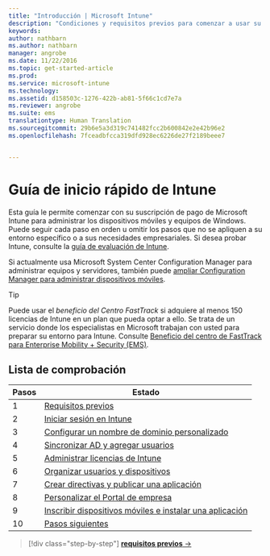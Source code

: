 ```yaml
---
title: "Introducción | Microsoft Intune"
description: "Condiciones y requisitos previos para comenzar a usar su suscripción de Intune"
keywords: 
author: nathbarn
ms.author: nathbarn
manager: angrobe
ms.date: 11/22/2016
ms.topic: get-started-article
ms.prod: 
ms.service: microsoft-intune
ms.technology: 
ms.assetid: d158503c-1276-422b-ab81-5f66c1cd7e7a
ms.reviewer: angrobe
ms.suite: ems
translationtype: Human Translation
ms.sourcegitcommit: 29b6e5a3d319c741482fcc2b600842e2e42b96e2
ms.openlocfilehash: 7fceadbfcca319dfd928ec6226de27f2189beee7


---
```



# <a name="intune-quick-start-guide"></a>Guía de inicio rápido de Intune
Esta guía le permite comenzar con su suscripción de pago de Microsoft Intune para administrar los dispositivos móviles y equipos de Windows. Puede seguir cada paso en orden u omitir los pasos que no se apliquen a su entorno específico o a sus necesidades empresariales. Si desea probar Intune, consulte la [guía de evaluación de Intune](/intune/understand-explore/get-started-with-a-30-day-trial-of-microsoft-intune).  

Si actualmente usa Microsoft System Center Configuration Manager para administrar equipos y servidores, también puede [ampliar Configuration Manager para administrar dispositivos móviles](https://docs.microsoft.com/sccm/mdm/understand/choose-between-standalone-intune-and-hybrid-mobile-device-management).

>[!TIP]
>Puede usar el *beneficio del Centro FastTrack* si adquiere al menos 150 licencias de Intune en un plan que pueda optar a ello. Se trata de un servicio donde los especialistas en Microsoft trabajan con usted para preparar su entorno para Intune. Consulte [Beneficio del centro de FastTrack para Enterprise Mobility + Security (EMS)](https://docs.microsoft.com/enterprise-mobility-security/Solutions/enterprise-mobility-fasttrack-program).

## <a name="checklist"></a>Lista de comprobación

| Pasos | Estado  |
| ------------- |-------------|
| 1  | [Requisitos previos](what-to-know-before-you-start-microsoft-intune.md) |
| 2 |  [Iniciar sesión en Intune](start-with-a-paid-subscription-to-microsoft-intune-step-1.md)     |  
| 3 | [Configurar un nombre de dominio personalizado](start-with-a-paid-subscription-to-microsoft-intune-step-2.md)  |
| 4 | [Sincronizar AD y agregar usuarios](start-with-a-paid-subscription-to-microsoft-intune-step-3.md)  |
| 5 | [Administrar licencias de Intune](start-with-a-paid-subscription-to-microsoft-intune-step-4.md) |
| 6 | [Organizar usuarios y dispositivos](start-with-a-paid-subscription-to-microsoft-intune-step-5.md) |
| 7 | [Crear directivas y publicar una aplicación](start-with-a-paid-subscription-to-microsoft-intune-step-6.md) |
| 8 | [Personalizar el Portal de empresa](start-with-a-paid-subscription-to-microsoft-intune-step-7.md) |
| 9 | [Inscribir dispositivos móviles e instalar una aplicación](start-with-a-paid-subscription-to-microsoft-intune-step-8.md) |
|10 | [Pasos siguientes](post-configuration-tasks.md) |


>[!div class="step-by-step"]
[**requisitos previos** &rarr;](what-to-know-before-you-start-microsoft-intune.md)



<!--HONumber=Nov16_HO4-->


